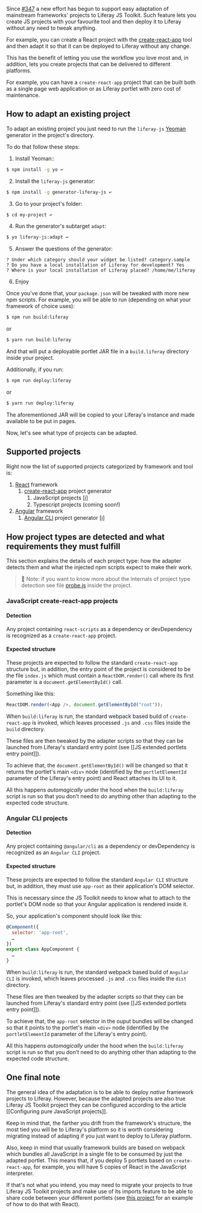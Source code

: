 Since [#347](https://github.com/liferay/liferay-js-toolkit/issues/347) a new
effort has begun to support easy adaptation of mainstream frameworks' projects
to Liferay JS Toolkit. Such feature lets you create JS projects with your
favourite tool and then deploy it to Liferay without any need to tweak anything.

For example, you can create a React project with the
[create-react-app](https://facebook.github.io/create-react-app/) tool and then
adapt it so that it can be deployed to Liferay without any change.

This has the benefit of letting you use the workflow you love most and, in
addition, lets you create projects that can be delivered to different platforms.

For example, you can have a `create-react-app` project that can be built both as
a single page web application or as Liferay portlet with zero cost of
maintenance.

## How to adapt an existing project

To adapt an existing project you just need to run the `liferay-js`
[Yeoman](http://yeoman.io/) generator in the project's directory.

To do that follow these steps:

1. Install Yeoman::

```sh
$ npm install -g yo ↩
```

2. Install the `liferay-js` generator:

```sh
$ npm install -g generator-liferay-js ↩
```

3. Go to your project's folder:

```sh
$ cd my-project ↩
```

4. Run the generator's subtarget `adapt`:

```sh
$ yo liferay-js:adapt ↩
```

5. Answer the questions of the generator:

```
? Under which category should your widget be listed? category.sample
? Do you have a local installation of Liferay for development? Yes
? Where is your local installation of Liferay placed? /home/me/liferay
```

6. Enjoy

Once you've done that, your `package.json` will be tweaked with more new npm
scripts. For example, you will be able to run (depending on what your framework of choice uses):

```sh
$ npm run build:liferay
```

or

```sh
$ yarn run build:liferay
```

And that will put a deployable portlet JAR file in a `build.liferay` directory
inside your project.

Additionally, if you run:

```sh
$ npm run deploy:liferay
```

or

```sh
$ yarn run deploy:liferay
```

The aforementioned JAR will be copied to your Liferay's instance and made
available to be put in pages.

Now, let's see what type of projects can be adapted.

## Supported projects

Right now the list of supported projects categorized by framework and tool is:

1. [React](https://reactjs.org/) framework
   1. [create-react-app](https://facebook.github.io/create-react-app/) project generator
      1. JavaScript projects [[ℹ️]](https://github.com/liferay/liferay-js-toolkit/wiki/How-to-adapt-most-popular-frameworks-projects#JavaScript-create-react-app-projects)
      2. Typescript projects (coming soon!)
2. [Angular](https://angular.io/) framework
   1. [Angular CLI](https://cli.angular.io/) project generator [[ℹ️]](https://github.com/liferay/liferay-js-toolkit/wiki/How-to-adapt-most-popular-frameworks-projects#Angular-cli-projects)

## How project types are detected and what requirements they must fulfill

This section explains the details of each project type: how the adapter detects
them and what the injected npm scripts expect to make their work.

> 👀 Note: if you want to know more about the internals of project type detection
> see file [probe.js](https://github.com/liferay/liferay-js-toolkit/blob/master/packages/liferay-npm-build-tools-common/src/project/probe.js)
> inside the project.

### JavaScript create-react-app projects

#### Detection

Any project containing `react-scripts` as a dependency or devDependency is
recognized as a `create-react-app` project.

#### Expected structure

These projects are expected to follow the standard `create-react-app` structure
but, in addition, the entry point of the project is considered to be the file
`index.js` which must contain a `ReactDOM.render()` call where its first
parameter is a `document.getElementById()` call.

Something like this:

```javascript
ReactDOM.render(<App />, document.getElementById("root"));
```

When `build:liferay` is run, the standard webpack based build of
`create-react-app` is invoked, which leaves processed `.js` and `.css` files
inside the `build` directory.

These files are then tweaked by the adapter scripts so that they can be launched
from Liferay's standard entry point (see [[JS extended portlets entry point]]).

To achieve that, the `document.getElementById()` will be changed so that it
returns the portlet's main `<div>` node (identified by the `portletElementId`
parameter of the Liferay's entry point) and React attaches its UI to it.

All this happens _automagically_ under the hood when the `build:liferay` script
is run so that you don't need to do anything other than adapting to the expected
code structure.

### Angular CLI projects

#### Detection

Any project containing `@angular/cli` as a dependency or devDependency is
recognized as an `Angular CLI` project.

#### Expected structure

These projects are expected to follow the standard `Angular CLI` structure but,
in addition, they must use `app-root` as their application's DOM selector.

This is necessary since the JS Toolkit needs to know what to attach to the
portlet's DOM node so that your Angular application is rendered inside it.

So, your application's component should look like this:

```javascript
@Component({
  selector: 'app-root',
  …
})
export class AppComponent {
  …
}
```

When `build:liferay` is run, the standard webpack based build of
`Angular CLI` is invoked, which leaves processed `.js` and `.css` files
inside the `dist` directory.

These files are then tweaked by the adapter scripts so that they can be launched
from Liferay's standard entry point (see [[JS extended portlets entry point]]).

To achieve that, the `app-root` selector in the ouput bundles will be changed so
that it points to the portlet's main `<div>` node (identified by the
`portletElementId` parameter of the Liferay's entry point).

All this happens _automagically_ under the hood when the `build:liferay` script
is run so that you don't need to do anything other than adapting to the expected
code structure.

## One final note

The general idea of the adaptation is to be able to deploy _native_ framework
projects to Liferay. However, because the adapted projects are also true Liferay
JS Toolkit project they can be configured according to the article
[[Configuring pure JavaScript projects]].

Keep in mind that, the farther you drift from the framework's structure, the
most tied you will be to Liferay's platform so it is worth considering migrating
instead of adapting if you just want to deploy to Liferay platform.

Also, keep in mind that usually framework builds are based on webpack which
bundles all JavaScript in a single file to be consumed by just the adapted
portlet. This means that, if you deploy 5 portlets based on `create-react-app`,
for example, you will have 5 copies of React in the JavaScript interpreter.

If that's not what you intend, you may need to migrate your projects to true
Liferay JS Toolkit projects and make use of its imports feature to be able to
share code between your different portlets (see
[this project](https://github.com/izaera/liferay-js-toolkit-showcase/tree/react)
for an example of how to do that with React).

